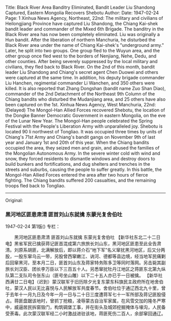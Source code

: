 Title: Black River Area Banditry Eliminated, Bandit Leader Liu Shandong Captured, Eastern Mongolia Recovers Shebotu
Author:
Date: 1947-02-24
Page: 1
Xinhua News Agency, Northeast, 22nd: The military and civilians of Heilongjiang Province have captured Liu Shandong, the Chiang Kai-shek bandit leader and commander of the Mixed 6th Brigade. The banditry in the Black River area has now been completely eliminated. Liu was originally a Hun bandit. After the liberation of northern Manchuria, he disturbed the Black River area under the name of Chiang Kai-shek's "underground army." Later, he split into two groups. One group fled to the Wuyun area, and the other group once fled west to the borders of Nenjiang, Nehe, Dedu, and other counties. After being severely suppressed by the local military and civilians, they fled back to Black River. On the 2nd of this month, bandit leader Liu Shandong and Chiang's secret agent Chen Duowei and others were captured at the same time. In addition, his deputy brigade commander Liu Hanchen, regimental commander Li Wanchen, and 350 others were killed. It is also reported that Zhang Dongshan (bandit name Zuo Shan Diao), commander of the 2nd Detachment of the Northeast 9th Column of the Chiang bandits who disturbed the Mudanjiang area, and 25 others have also been captured on the 1st.
    Xinhua News Agency, West Manchuria, 22nd: (Delayed) The Mongol-Han Allied Forces recovered Shebotu, the location of the Dongke Banner Democratic Government in eastern Mongolia, on the eve of the Lunar New Year. The Mongol-Han people celebrated the Spring Festival with the People's Liberation Army with unparalleled joy. Shebotu is located 90 li northwest of Tongliao. It was occupied three times by units of Chiang's 71st Army and Chiang's bandit gangs on November 9th of last year and January 1st and 20th of this year. When the Chiang bandits occupied the area, they seized men and grain, and abused the families of the Mongolian Autonomous Army. In the severe winter cold with wind and snow, they forced residents to dismantle windows and destroy doors to build bunkers and fortifications, and dug shelters and trenches in the streets and suburbs, causing the people to suffer greatly. In this battle, the Mongol-Han Allied Forces entered the area after two hours of fierce fighting. The Chiang bandits suffered 200 casualties, and the remaining troops fled back to Tongliao.



<hr /> 

Original: 


### 黑河地区匪患肃清  匪首刘山东就擒  东蒙光复舍伯吐

1947-02-24
第1版()
专栏：

　　黑河地区匪患肃清
    匪首刘山东就擒
    东蒙光复舍伯吐
    【新华社东北二十二日电】黑省军民已擒获蒋记匪首混成第六旅旅长刘山东，黑河地区匪患至此全告肃清。刘原系胡匪，北满解放后，即以蒋介石“地下军”名义窜扰黑河地区，后又分两股，一股东窜乌云一带，另股曾西窜嫩江、讷河、德都等县边境，经当地军民痛剿后回窜黑河，至本月二日，匪首刘山东及蒋家特务陈多卫等同时落网。另击毙其副旅长刘汉臣、团长李万臣以下三百五十人。另悉窜扰牡丹江地区之蒋匪东北第九纵队第二支队司令张东山（匪号坐山雕）以下二十五人亦已于一日被擒。
    【新华社西满廿二日电】（迟到）蒙汉联军于旧历除夕光复东蒙东科旗民主政府所在地舍伯吐，蒙汉人民以无比喜悦与人民解放军共度春节。舍伯吐位于通辽西北九十里，曾于去年十一月九日及今年一月一日与二十日三度遭蒋军七十一军所部及蒋记匪股侵占。蒋匪盘踞该地时，曾抓丁抢粮，凌辱蒙古自治军家属，在风雪交加的隆冬严寒中，威逼居民拆窗毁门，构筑碉堡工事，并在街头及城郊挖掘掩体与壕沟，人民备受荼毒。此次蒙汉联军经二小时激战进驻该地，蒋匪死伤二百人，余部窜回通辽。
